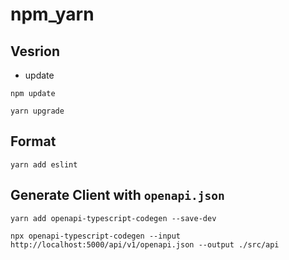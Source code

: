 # npm_yarn

## Vesrion

- update

```
npm update
```

```
yarn upgrade
```

## Format

```
yarn add eslint
```

## Generate Client with `openapi.json`

```shell
yarn add openapi-typescript-codegen --save-dev
```

```shell
npx openapi-typescript-codegen --input http://localhost:5000/api/v1/openapi.json --output ./src/api

```
